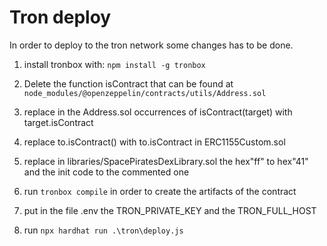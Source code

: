 # Tron deploy

In order to deploy to the tron network some changes has to be done.

1. install tronbox with: `npm install -g tronbox`

2. Delete the function isContract that can be found at `node_modules/@openzeppelin/contracts/utils/Address.sol`

3. replace in the Address.sol occurrences of isContract(target) with target.isContract

4. replace to.isContract() with to.isContract in ERC1155Custom.sol

5. replace in libraries/SpacePiratesDexLibrary.sol the hex"ff" to hex"41" and the init code to the commented one

6. run `tronbox compile` in order to create the artifacts of the contract

7. put in the file .env the TRON_PRIVATE_KEY and the TRON_FULL_HOST

8. run `npx hardhat run .\tron\deploy.js`

